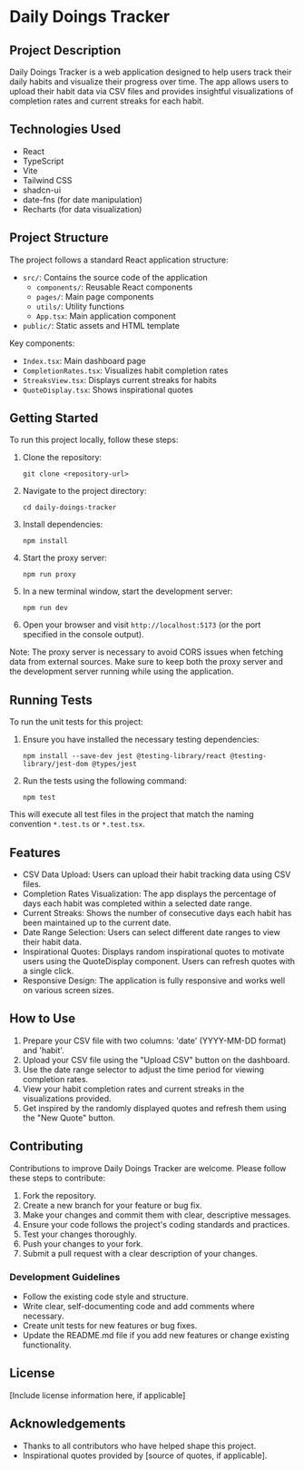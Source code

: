 # Daily Doings Tracker

## Project Description

Daily Doings Tracker is a web application designed to help users track their daily habits and visualize their progress over time. The app allows users to upload their habit data via CSV files and provides insightful visualizations of completion rates and current streaks for each habit.

## Technologies Used

- React
- TypeScript
- Vite
- Tailwind CSS
- shadcn-ui
- date-fns (for date manipulation)
- Recharts (for data visualization)

## Project Structure

The project follows a standard React application structure:

- `src/`: Contains the source code of the application
  - `components/`: Reusable React components
  - `pages/`: Main page components
  - `utils/`: Utility functions
  - `App.tsx`: Main application component
- `public/`: Static assets and HTML template

Key components:
- `Index.tsx`: Main dashboard page
- `CompletionRates.tsx`: Visualizes habit completion rates
- `StreaksView.tsx`: Displays current streaks for habits
- `QuoteDisplay.tsx`: Shows inspirational quotes

## Getting Started

To run this project locally, follow these steps:

1. Clone the repository:
   ```
   git clone <repository-url>
   ```

2. Navigate to the project directory:
   ```
   cd daily-doings-tracker
   ```

3. Install dependencies:
   ```
   npm install
   ```

4. Start the proxy server:
   ```
   npm run proxy
   ```

5. In a new terminal window, start the development server:
   ```
   npm run dev
   ```

6. Open your browser and visit `http://localhost:5173` (or the port specified in the console output).

Note: The proxy server is necessary to avoid CORS issues when fetching data from external sources. Make sure to keep both the proxy server and the development server running while using the application.

## Running Tests

To run the unit tests for this project:

1. Ensure you have installed the necessary testing dependencies:
   ```
   npm install --save-dev jest @testing-library/react @testing-library/jest-dom @types/jest
   ```

2. Run the tests using the following command:
   ```
   npm test
   ```

This will execute all test files in the project that match the naming convention `*.test.ts` or `*.test.tsx`.

## Features

- CSV Data Upload: Users can upload their habit tracking data using CSV files.
- Completion Rates Visualization: The app displays the percentage of days each habit was completed within a selected date range.
- Current Streaks: Shows the number of consecutive days each habit has been maintained up to the current date.
- Date Range Selection: Users can select different date ranges to view their habit data.
- Inspirational Quotes: Displays random inspirational quotes to motivate users using the QuoteDisplay component. Users can refresh quotes with a single click.
- Responsive Design: The application is fully responsive and works well on various screen sizes.

## How to Use

1. Prepare your CSV file with two columns: 'date' (YYYY-MM-DD format) and 'habit'.
2. Upload your CSV file using the "Upload CSV" button on the dashboard.
3. Use the date range selector to adjust the time period for viewing completion rates.
4. View your habit completion rates and current streaks in the visualizations provided.
5. Get inspired by the randomly displayed quotes and refresh them using the "New Quote" button.

## Contributing

Contributions to improve Daily Doings Tracker are welcome. Please follow these steps to contribute:

1. Fork the repository.
2. Create a new branch for your feature or bug fix.
3. Make your changes and commit them with clear, descriptive messages.
4. Ensure your code follows the project's coding standards and practices.
5. Test your changes thoroughly.
6. Push your changes to your fork.
7. Submit a pull request with a clear description of your changes.

### Development Guidelines

- Follow the existing code style and structure.
- Write clear, self-documenting code and add comments where necessary.
- Create unit tests for new features or bug fixes.
- Update the README.md file if you add new features or change existing functionality.

## License

[Include license information here, if applicable]

## Acknowledgements

- Thanks to all contributors who have helped shape this project.
- Inspirational quotes provided by [source of quotes, if applicable].


